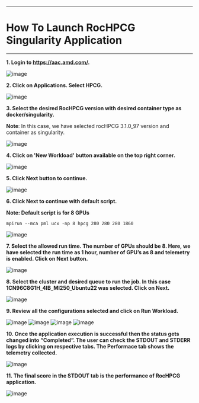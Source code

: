 ***

# How To Launch RocHPCG Singularity Application

***

 **1. Login to https://aac.amd.com/.**
    
   ![image](https://github.com/amddcgpuce/AMDAcceleratorCloudGuides/assets/137475062/d62dc96e-e37a-42b3-9b0e-72445014a621)


 **2. Click on Applications. Select HPCG.**
 
![image](https://github.com/amddcgpuce/AMDAcceleratorCloudGuides/assets/137474607/5d521fdb-046e-4963-9068-db42f71a59c9)

  **3. Select the desired RocHPCG version with desired container type as docker/singularity.**
    
   **Note**: In this case, we have selected rocHPCG 3.1.0_97 version and container as singularity.

   ![image](https://github.com/amddcgpuce/AMDAcceleratorCloudGuides/assets/137474607/8287ac20-f394-43e9-87a8-beeb5fa14437)


**4. Click on 'New Workload' button available on the top right corner.**
    
   ![image](https://github.com/amddcgpuce/AMDAcceleratorCloudGuides/assets/137474607/c40fea48-800a-469b-afe4-6903998a22b9)


 **5. Click Next button to continue.**

![image](https://github.com/amddcgpuce/AMDAcceleratorCloudGuides/assets/137474607/e420e08e-5b7b-4a48-819d-fea3d1f8dc7b)
   

 **6. Click Next to continue with default script.**
 
 **Note: Default script is for 8 GPUs** 
```
mpirun --mca pml ucx -np 8 hpcg 280 280 280 1860
```
  ![image](https://github.com/amddcgpuce/AMDAcceleratorCloudGuides/assets/137474607/5c8efebf-667b-491c-acce-bdf26cd56df4)


 **7. Select the allowed run time. The number of GPUs should be 8. Here, we have selected the run time as 1 hour, number of GPU’s as 8 and telemetry is enabled.
    Click on Next button.**

![image](https://github.com/amddcgpuce/AMDAcceleratorCloudGuides/assets/137474607/edcfdb15-1925-4c44-a7a2-cd8280be1fd4)


 **8. Select the cluster and desired queue to run the job. In this case 1CN96C8G1H_4IB_MI250_Ubuntu22 was selected. Click on Next.**

 ![image](https://github.com/amddcgpuce/AMDAcceleratorCloudGuides/assets/137474607/81453264-cd3b-4db7-9fda-94bdd6a9fa01)
   

 **9. Review all the configurations selected and click on Run Workload.**
 
![image](https://github.com/amddcgpuce/AMDAcceleratorCloudGuides/assets/137474607/663ae8f0-0286-4bc3-bfce-6ba464bd0547)
![image](https://github.com/amddcgpuce/AMDAcceleratorCloudGuides/assets/137474607/71914540-ac30-4c86-8350-9485a656f0bb)
![image](https://github.com/amddcgpuce/AMDAcceleratorCloudGuides/assets/137474607/9772f3da-a8ce-4021-bc22-af771f89e822)
![image](https://github.com/amddcgpuce/AMDAcceleratorCloudGuides/assets/137474607/2d69c98f-3b6e-4ecf-9d24-57d081ba3ffd)



 **10. Once the application execution is successful then the status gets changed into “Completed”.
     The user can check the STDOUT and STDERR logs by clicking on respective tabs.
     The Performace tab shows the telemetry collected.**

  ![image](https://github.com/amddcgpuce/AMDAcceleratorCloudGuides/assets/137474607/b1728f29-e1d8-475d-a648-aed01426abfd)

 **11. The final score in the STDOUT tab is the performance of RocHPCG application.**

  ![image](https://github.com/amddcgpuce/AMDAcceleratorCloudGuides/assets/137474607/db340851-8c92-4e39-93b1-9aa36b4d8a85)

   

